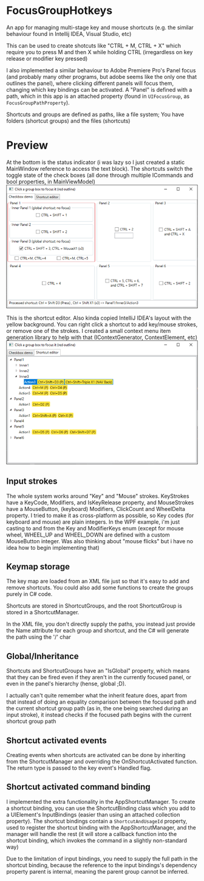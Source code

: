 # FocusGroupHotkeys
An app for managing multi-stage key and mouse shortcuts (e.g. the similar behaviour found in Intellij IDEA, Visual Studio, etc)

This can be used to create shotcuts like "CTRL + M, CTRL + X" which require you to press M and then X while holding CTRL (irregardless on key release or modifier key pressed)

I also implemented a similar behaviour to Adobe Premiere Pro's Panel focus (and probably many other programs, but adobe seems like the only one that outlines the panel), where clicking different panels will focus them, changing which key bindings can be activated. A "Panel" is defined with a path, which in this app is an attached property (found in `UIFocusGroup`, as `FocusGroupPathProperty`).

Shortcuts and groups are defined as paths, like a file system; You have folders (shortcut groups) and the files (shortcuts)

# Preview
At the bottom is the status indicator (i was lazy so I just created a static MainWindow reference to access the text block). The shortcuts switch the toggle state of the check boxes (all done through multiple ICommands and bool properties, in MainViewModel)
![](FocusGroupHotkeys_2023-03-29_19.43.17.png)

This is the shortcut editor. Also kinda copied IntelliJ IDEA's layout with the yellow background. You can right click a shortcut to add key/mouse strokes, or remove one of the strokes. I created a small context menu item generation library to help with that (IContextGenerator, ContextElement, etc)
![](FocusGroupHotkeys_2023-03-29_19.44.30.png)

## Input strokes
The whole system works around "Key" and "Mouse" strokes. KeyStrokes have a KeyCode, Modifiers, and IsKeyRelease property, and MouseStrokes have a MouseButton, (keyboard) Modifiers, ClickCount and WheelDelta property. I tried to make it as cross-platform as possible, so Key codes (for keyboard and mouse) are plain integers. In the WPF example, i'm just casting to and from the Key and ModifierKeys enum (except for mouse wheel, WHEEL_UP and WHEEL_DOWN are defined with a custom MouseButton integer. Was also thinking about "mouse flicks" but i have no idea how to begin implementing that)

## Keymap storage
The key map are loaded from an XML file just so that it's easy to add and remove shortcuts. You could also add some functions to create the groups purely in C# code. 

Shortcuts are stored in ShortcutGroups, and the root ShortcutGroup is stored in a ShortcutManager.

In the XML file, you don't directly supply the paths, you instead just provide the Name attribute for each group and shortcut, and the C# will generate the path using the '/' char

## Global/Inheritance
Shortcuts and ShortcutGroups have an "IsGlobal" property, which means that they can be fired even if they aren't in the currently focused panel, or even in the panel's hierarchy (hense, global ;D). 

I actually can't quite remember what the inherit feature does, apart from that instead of doing an equality comparison between the focused path and the current shortcut group path (as in, the one being searched during an input stroke), it instead checks if the focused path begins with the current shortcut group path

## Shortcut activated events
Creating events when shortcuts are activated can be done by inheriting from the ShortcutManager and overriding the OnShortcutActivated function. 
The return type is passed to the key event's Handled flag.

## Shortcut activated command binding
I implemented the extra functionality in the AppShortcutManager. To create a shortcut binding, you can use the ShortcutBinding class which you add to a UIElement's InputBindings (easier than using an attached collection property). The shortcut bindings contain a `ShortcutAndUsageId` property, used to register the shortcut binding 
with the AppShortcutManager, and the manager will handle the rest (it will store a callback function into the shortcut binding, which invokes the command in a slightly non-standard way)

Due to the limitation of input bindings, you need to supply the full path in the shortcut binding, because the reference to the input bindings's dependency property parent is internal, meaning the parent group cannot be inferred.
